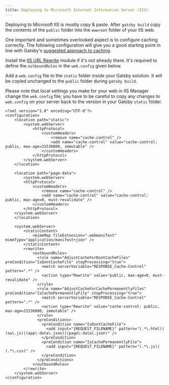 ```yaml
---
title: Deploying to Microsoft Internet Information Server (IIS)
---
```


Deploying to Microsoft IIS is mostly copy &amp; paste.
After `gatsby build` copy the contents of the `public` folder into the `wwwroot` folder of your IIS web.

One important and sometimes overlooked aspect is to configure caching correctly.
The following configuration will give you a good starting point in line with Gatsby's [suggested approach to caching](/docs/caching/).

Install the [IIS URL Rewrite](https://www.iis.net/downloads/microsoft/url-rewrite) module if it's not already there.
It's required to define the `outboundRules` in the `web.config` given below.

Add a `web.config` file to the `static` folder inside your Gatsby solution. It will be copied unchanged to the `public` folder
during `gatsby build`.

Please note that local settings you make for your web in IIS Manager change the `web.config` file;
you have to be careful to copy any changes to `web.config` on your server back to the version in your Gatsby `static` folder.

```xml:file=static\web.config
<?xml version="1.0" encoding="UTF-8"?>
<configuration>
	<location path="static">
		<system.webServer>
			<httpProtocol>
				<customHeaders>
					<remove name="cache-control" />
					<add name="cache-control" value="cache-control: public, max-age=31536000, immutable" />
				</customHeaders>
			</httpProtocol>
		</system.webServer>
	</location>
	
	<location path="page-data">
		<system.webServer>
        <httpProtocol>
            <customHeaders>
                <remove name="cache-control" />
                <add name="cache-control" value="cache-control: public, max-age=0, must-revalidate" />
            </customHeaders>
        </httpProtocol>
    </system.webServer>
	</location>

    <system.webServer>
        <staticContent>
            <mimeMap fileExtension=".webmanifest" mimeType="application/manifest+json" />
        </staticContent>
		<rewrite>
			<outboundRules>
			  <rule name="AdjustCacheForDontCacheFiles" preCondition="IsDontCacheFile" stopProcessing="true">
				<match serverVariable="RESPONSE_Cache-Control" pattern=".*" />
				<action type="Rewrite" value="public, max-age=0, must-revalidate" />
			  </rule>
			  <rule name="AdjustCacheForCachePermanentlyFiles" preCondition="IsCachePermanentlyFile" stopProcessing="true">
				<match serverVariable="RESPONSE_Cache-Control" pattern=".*" />
				<action type="Rewrite" value="cache-control: public, max-age=31536000, immutable" />
			  </rule>
			  <preConditions>
				<preCondition name="IsDontCacheFile">
				  <add input="{REQUEST_FILENAME}" pattern="(.*\.html)|(sw\.js)|(app\-data\.json)|(page\-data\.json)" />
				</preCondition>
				<preCondition name="IsCachePermanentlyFile">
				  <add input="{REQUEST_FILENAME}" pattern="(.*\.js)|(.*\.css)" />
				</preCondition>
			  </preConditions>
			</outboundRules>
		</rewrite>
    </system.webServer>
</configuration>
```

